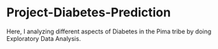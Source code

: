 # Project-Diabetes-Prediction
Here, I analyzing different aspects of Diabetes in the Pima tribe by doing Exploratory Data Analysis.
